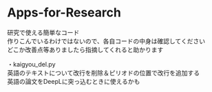 # Apps-for-Research
研究で使える簡単なコード<br>
作りこんでいるわけではないので、各自コードの中身は確認してください<br>
どこか改善点等ありましたら指摘してくれると助かります

・kaigyou_del.py<br>
英語のテキストについて改行を削除＆ピリオドの位置で改行を追加する<br>
英語の論文をDeepLに突っ込むときに使えるかも

